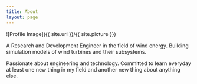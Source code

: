 ```yaml
---
title: About
layout: page
---
```

![Profile Image]({{ site.url }}/{{ site.picture }})
<p>
A Research and Development Engineer in the field of wind energy. Building simulation models of wind turbines and their subsystems.
</p>
<p>
Passionate about engineering and technology. Committed to learn everyday at least one new thing in my field and another new thing about anything else.
</p>









